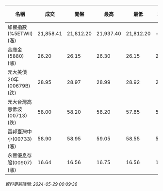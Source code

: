 | 名稱 | 成交 | 開盤 | 最高 | 最低 | 均價 | 成交金額(億) | 昨收 | 漲跌幅 | 漲跌 | 總量 | 昨量 | 振幅 |
| -------- | -------- | -------- | -------- |-------- | -------- | -------- |-------- |-------- |-------- | -------- | -------- |-------- |
|加權指數(%5ETWII) (漲)|21,858.41|21,812.20|21,937.40|21,812.20|-|4,722.47|21,803.77|0.25%|54.64|9,767,179|0|0.57%|
|合庫金(5880) (漲)|26.20|26.15|26.30|26.15|26.23|2.61|26.15|0.19%|0.05|9,943|9,892|0.57%|
|元大美債20年(00679B) (跌)|28.95|28.97|28.99|28.92|28.94|12.97|29.02|0.24%|0.07|44,807|36,751|0.24%|
|元大台灣高息低波(00713) (跌)|58.00|58.20|58.20|57.85|58.00|3.44|58.05|0.09%|0.05|5,922|6,490|0.60%|
|富邦臺灣中小(00733) (漲)|58.90|58.95|59.05|58.55|58.87|1.23|58.75|0.26%|0.15|2,086|2,081|0.85%|
|永豐優息存股(00907) (漲)|16.64|16.56|16.75|16.56|16.65|0.525|16.55|0.54%|0.09|3,151|2,323|1.15%|
###### 資料更新時間: 2024-05-29 00:09:36